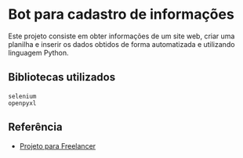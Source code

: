 
# Bot para cadastro de informações

Este projeto consiste em obter informações de um site web, criar uma planilha e inserir os dados obtidos de forma automatizada e utilizando linguagem Python.

## Bibliotecas utilizados

#### 

```
selenium
openpyxl
```



## Referência

 - [Projeto para Freelancer](https://www.youtube.com/watch?v=UVfNeNoybOs&t=378s)